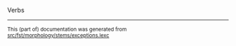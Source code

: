 

Verbs

* * *

<small>This (part of) documentation was generated from [src/fst/morphology/stems/exceptions.lexc](https://github.com/giellalt/lang-deu/blob/main/src/fst/morphology/stems/exceptions.lexc)</small>
